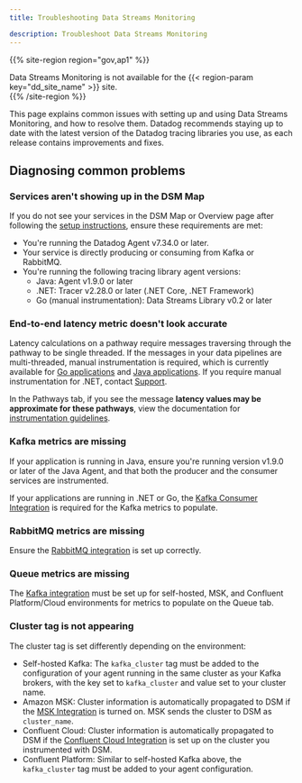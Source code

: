 ```yaml
---
title: Troubleshooting Data Streams Monitoring

description: Troubleshoot Data Streams Monitoring
---
```


{{% site-region region="gov,ap1" %}}
<div class="alert alert-warning">
    Data Streams Monitoring is not available for the {{< region-param key="dd_site_name" >}} site.
</div>
{{% /site-region %}}


This page explains common issues with setting up and using Data Streams Monitoring, and how to resolve them. Datadog recommends staying up to date with the latest version of the Datadog tracing libraries you use, as each release contains improvements and fixes.

## Diagnosing common problems
### Services aren't showing up in the DSM Map

If you do not see your services in the DSM Map or Overview page after following the [setup instructions][1], ensure these requirements are met:
* You're running the Datadog Agent v7.34.0 or later.
* Your service is directly producing or consuming from Kafka or RabbitMQ.
* You're running the following tracing library agent versions:
   * Java: Agent v1.9.0 or later
   * .NET: Tracer v2.28.0 or later (.NET Core, .NET Framework)
   * Go (manual instrumentation): Data Streams Library v0.2 or later


### End-to-end latency metric doesn't look accurate

Latency calculations on a pathway require messages traversing through the pathway to be single threaded. If the messages in your data pipelines are multi-threaded, manual instrumentation is required, which is currently available for [Go applications][2] and [Java applications][3]. If you require manual instrumentation for .NET, contact [Support][8].

In the Pathways tab, if you see the message **latency values may be approximate for these pathways**, view the documentation for [instrumentation guidelines][4].


### Kafka metrics are missing
If your application is running in Java, ensure you're running version v1.9.0 or later of the Java Agent, and that both the producer and the consumer services are instrumented.

If your applications are running in .NET or Go, the [Kafka Consumer Integration][5] is required for the Kafka metrics to populate.

### RabbitMQ metrics are missing
Ensure the [RabbitMQ integration][6] is set up correctly.

### Queue metrics are missing
The [Kafka integration][7] must be set up for self-hosted, MSK, and Confluent Platform/Cloud environments for metrics to populate on the Queue tab.

### Cluster tag is not appearing
The cluster tag is set differently depending on the environment:
* Self-hosted Kafka: The `kafka_cluster` tag must be added to the configuration of your agent running in the same cluster as your Kafka brokers, with the key set to `kafka_cluster` and value set to your cluster name.
* Amazon MSK: Cluster information is automatically propagated to DSM if the [MSK Integration][9] is turned on. MSK sends the cluster to DSM as `cluster_name`.
* Confluent Cloud: Cluster information is automatically propagated to DSM if the [Confluent Cloud Integration][10] is set up on the cluster you instrumented with DSM.
* Confluent Platform: Similar to self-hosted Kafka above, the `kafka_cluster` tag must be added to your agent configuration.

[1]: /data_streams/#setup
[2]: /data_streams/go/
[3]: https://github.com/DataDog/dd-trace-java/blob/76f25aedf70254cb04d55eedbed6e12921c6e509/dd-trace-api/src/main/java/datadog/trace/api/experimental/DataStreamsCheckpointer.java#L25
[4]: /data_streams/#setup
[5]: /integrations/kafka/?tab=host#kafka-consumer-integration
[6]: /integrations/rabbitmq/?tab=host
[7]: /integrations/kafka/?tab=host
[8]: /help/
[9]: https://docs.datadoghq.com/integrations/amazon_msk/
[10]: https://docs.datadoghq.com/integrations/confluent_cloud/
